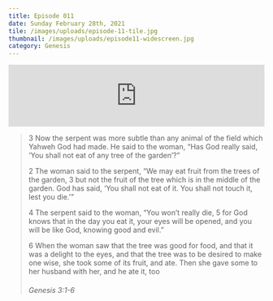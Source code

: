 ```yaml
---
title: Episode 011
date: Sunday February 28th, 2021
tile: /images/uploads/episode-11-tile.jpg
thumbnail: /images/uploads/episode11-widescreen.jpg
category: Genesis
---
```

<iframe title="00011 - Who is this liar?" height="122" width="100%" style="border: none;" scrolling="no" data-name="pb-iframe-player" src="https://www.podbean.com/media/player/rxwre-fc286d?from=pb6admin&download=1&version=1&auto=0&share=1&download=1&rtl=0&fonts=Helvetica&skin=1&pfauth=&btn-skin=107"></iframe>

> 3 Now the serpent was more subtle than any animal of the field which Yahweh God had made. He said to the woman, “Has God really said, ‘You shall not eat of any tree of the garden’?”
>
> 2 The woman said to the serpent, “We may eat fruit from the trees of the garden, 3 but not the fruit of the tree which is in the middle of the garden. God has said, ‘You shall not eat of it. You shall not touch it, lest you die.’”
>
> 4 The serpent said to the woman, “You won’t really die, 5 for God knows that in the day you eat it, your eyes will be opened, and you will be like God, knowing good and evil.”
>
> 6 When the woman saw that the tree was good for food, and that it was a delight to the eyes, and that the tree was to be desired to make one wise, she took some of its fruit, and ate. Then she gave some to her husband with her, and he ate it, too
>
> ###### Genesis 3:1-6
